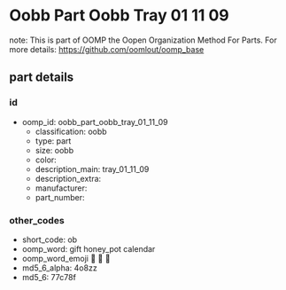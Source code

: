 # Oobb Part Oobb Tray 01 11 09  

note: This is part of OOMP the Oopen Organization Method For Parts. For more details: https://github.com/oomlout/oomp_base

##  part details





### id
* oomp_id: oobb_part_oobb_tray_01_11_09
  * classification: oobb
  * type: part
  * size: oobb
  * color: 
  * description_main: tray_01_11_09
  * description_extra: 
  * manufacturer: 
  * part_number: 

### other_codes
* short_code: ob
* oomp_word: gift honey_pot calendar
* oomp_word_emoji :gift: :honey_pot: :calendar:
* md5_6_alpha: 4o8zz
* md5_6: 77c78f